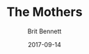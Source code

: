 ---
layout: post
title: The Mothers
book: the-mothers
author: Brit Bennett
kindle: false
date: 2017-09-14
tags:
  - fiction
---